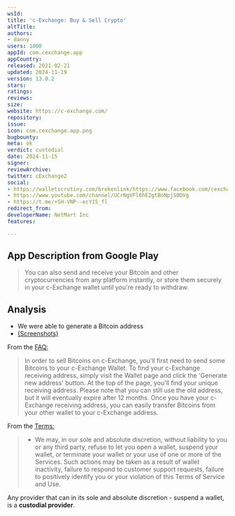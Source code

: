 ```yaml
---
wsId: 
title: 'c-Exchange: Buy & Sell Crypto'
altTitle: 
authors:
- danny
users: 1000
appId: com.cexchange.app
appCountry: 
released: 2021-02-21
updated: 2024-11-19
version: 13.0.2
stars: 
ratings: 
reviews: 
size: 
website: https://c-exchange.com/
repository: 
issue: 
icon: com.cexchange.app.png
bugbounty: 
meta: ok
verdict: custodial
date: 2024-11-15
signer: 
reviewArchive: 
twitter: cExchange2
social:
- https://walletscrutiny.com/brokenlink/https://www.facebook.com/cexchange1
- https://www.youtube.com/channel/UCrNgVFl6hE2gtBoNpjS0DVg
- https://t.me/+SH-VNP--ecY15_fl
redirect_from: 
developerName: NetMart Inc
features: 

---
```


## App Description from Google Play 

> You can also send and receive your Bitcoin and other cryptocurrencies from any platform instantly, or store them securely in your c-Exchange wallet until you're ready to withdraw.

## Analysis 

- We were able to generate a Bitcoin address 
- [(Screenshots)](https://twitter.com/BitcoinWalletz/status/1657298746013626368)

From the [FAQ:](https://c-exchange.com/faq)

> In order to sell Bitcoins on c-Exchange, you'll first need to send some Bitcoins to your c-Exchange Wallet. To find your c-Exchange receiving address, simply visit the Wallet page and click the 'Generate new address' button. At the top of the page, you'll find your unique receiving address. Please note that you can still use the old address, but it will eventually expire after 12 months. Once you have your c-Exchange receiving address, you can easily transfer Bitcoins from your other wallet to your c-Exchange address.

From the [Terms:](https://c-exchange.com/policy/terms/106) 

> - We may, in our sole and absolute discretion, without liability to you or any third party, refuse to let you open a wallet, suspend your wallet, or terminate your wallet or your use of one or more of the Services. Such actions may be taken as a result of wallet inactivity, failure to respond to customer support requests, failure to positively identify you or your violation of this Terms of Service and Use.

Any provider that can in its sole and absolute discretion - suspend a wallet, is a **custodial provider**. 